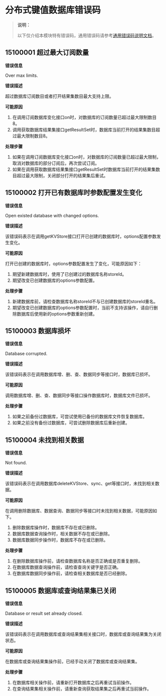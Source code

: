 # 分布式键值数据库错误码
<!--Kit: ArkData-->
<!--Subsystem: DistributedDataManager-->
<!--Owner: @ding_dong_dong-->
<!--Designer: @ding_dong_dong-->
<!--Tester: @logic42-->
<!--Adviser: @ge-yafang-->

> **说明：**
>
> 以下仅介绍本模块特有错误码，通用错误码请参考[通用错误码说明文档](../errorcode-universal.md)。

## 15100001 超过最大订阅数量

**错误信息**

Over max  limits.

**错误描述**

超过数据库订阅数目或者打开结果集数目最大支持上限。

**可能原因**

1.  在调用订阅数据库变化接口on时，对数据库的订阅数量已超过最大限制数目8。
2.  调用获取数据库结果集接口getResultSet时，数据库当前打开的结果集数目超过最大限制数目8。

**处理步骤**

1. 如果在调用订阅数据库变化接口on时，对数据库的订阅数量已超过最大限制，取消对数据库的部分订阅后，再次尝试订阅。
2. 如果在调用获取数据库结果集接口getResultSet时数据库当前打开的结果集数目超过最大限制，关闭部分打开的结果集后重试。

## 15100002 打开已有数据库时参数配置发生变化

**错误信息**

Open existed database with changed options.

**错误描述**

该错误码表示在调用getKVStore接口打开已创建的数据库时，options配置参数发生变化。

**可能原因**

打开已创建的数据库时，options参数配置发生了变化，可能原因如下：
1. 期望新建数据库时，使用了已创建过的数据库名称storeId。
2. 期望改变已创建数据库的options参数配置。

**处理步骤**

1. 新建数据库前，请检查数据库名称storeId不与已创建数据库的storeId重名。
2. 期望改变已创建数据库的options参数配置时，当前不支持该操作，请自行删除数据库后使用新的options参数重新创建。

## 15100003 数据库损坏

**错误信息**

Database corrupted.

**错误描述**

该错误码表示在调用数据库增、删、查、数据同步等接口时，数据库已损坏。

**可能原因**

调用数据库增、删、查、数据同步等接口操作数据库时，数据库文件已损坏。

**处理步骤**

1. 如果之前备份过数据库，可尝试使用已备份的数据库文件恢复数据库。
2. 如果之前没有备份过数据库，可尝试删除数据库后重新创建。

## 15100004 未找到相关数据

**错误信息**

Not found.

**错误描述**

该错误码表示在调用数据库deleteKVStore、sync、get等接口时，未找到相关数据。

**可能原因**

在调用删除数据库、数据查询、数据同步等接口时未找到相关数据，可能原因如下。
1. 删除数据库操作时，数据库不存在或已删除。
2. 数据库数据查询操作时，相关数据不存在或已删除。
3. 数据库数据同步操作时，数据库不存在或已删除。

**处理步骤**

1. 在删除数据库操作前，请检查数据库名称是否正确或是否重复删除。
2. 在数据库数据查询操作前，请检查查询关键字是否正确。
3. 在数据库数据同步操作前，请检查相关数据库是否已经删除。

## 15100005 数据库或查询结果集已关闭

**错误信息**

Database or result set already closed.

**错误描述**

该错误码表示在调用数据库或查询结果集相关接口时，数据库或查询结果集为关闭状态。

**可能原因**

在数据库或查询结果集操作前，已经手动关闭了数据库或查询结果集。

**处理步骤**

1. 在数据库相关操作前，请重新打开数据库之后再重试当前操作。
2. 在查询结果集相关操作前，请重新查询获取结果集之后再重试当前操作。
